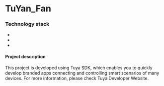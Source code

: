 # TuYan_Fan



### Technology stack
- 
- 
- 

#### Project description
This project is developed using Tuya SDK, which enables you to quickly develop branded apps connecting and controlling smart scenarios of many devices. For more information, please check Tuya Developer Website.
